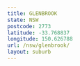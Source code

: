 ```yaml
---
title: GLENBROOK
state: NSW
postcode: 2773
latitude: -33.768837
longitude: 150.626788
url: /nsw/glenbrook/
layout: suburb
---
```

